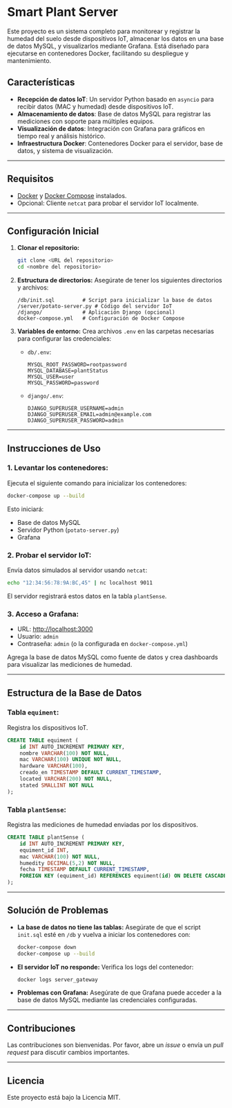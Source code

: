 # Smart Plant Server

Este proyecto es un sistema completo para monitorear y registrar la humedad del suelo desde dispositivos IoT, almacenar los datos en una base de datos MySQL, y visualizarlos mediante Grafana. Está diseñado para ejecutarse en contenedores Docker, facilitando su despliegue y mantenimiento.

## Características

- **Recepción de datos IoT**: Un servidor Python basado en `asyncio` para recibir datos (MAC y humedad) desde dispositivos IoT.
- **Almacenamiento de datos**: Base de datos MySQL para registrar las mediciones con soporte para múltiples equipos.
- **Visualización de datos**: Integración con Grafana para gráficos en tiempo real y análisis histórico.
- **Infraestructura Docker**: Contenedores Docker para el servidor, base de datos, y sistema de visualización.

---

## Requisitos

- [Docker](https://www.docker.com/) y [Docker Compose](https://docs.docker.com/compose/) instalados.
- Opcional: Cliente `netcat` para probar el servidor IoT localmente.

---

## Configuración Inicial

1. **Clonar el repositorio:**
   ```bash
   git clone <URL del repositorio>
   cd <nombre del repositorio>
   ```

2. **Estructura de directorios:**
   Asegúrate de tener los siguientes directorios y archivos:
   ```
   /db/init.sql         # Script para inicializar la base de datos
   /server/potato-server.py # Código del servidor IoT
   /django/             # Aplicación Django (opcional)
   docker-compose.yml   # Configuración de Docker Compose
   ```

3. **Variables de entorno:**
   Crea archivos `.env` en las carpetas necesarias para configurar las credenciales:

   - `db/.env`:
     ```env
     MYSQL_ROOT_PASSWORD=rootpassword
     MYSQL_DATABASE=plantStatus
     MYSQL_USER=user
     MYSQL_PASSWORD=password
     ```

   - `django/.env`:
     ```env
     DJANGO_SUPERUSER_USERNAME=admin
     DJANGO_SUPERUSER_EMAIL=admin@example.com
     DJANGO_SUPERUSER_PASSWORD=admin
     ```

---

## Instrucciones de Uso

### 1. **Levantar los contenedores:**
   Ejecuta el siguiente comando para inicializar los contenedores:
   ```bash
   docker-compose up --build
   ```

   Esto iniciará:
   - Base de datos MySQL
   - Servidor Python (`potato-server.py`)
   - Grafana

### 2. **Probar el servidor IoT:**
   Envía datos simulados al servidor usando `netcat`:
   ```bash
   echo "12:34:56:78:9A:BC,45" | nc localhost 9011
   ```

   El servidor registrará estos datos en la tabla `plantSense`.

### 3. **Acceso a Grafana:**
   - URL: [http://localhost:3000](http://localhost:3000)
   - Usuario: `admin`
   - Contraseña: `admin` (o la configurada en `docker-compose.yml`)

   Agrega la base de datos MySQL como fuente de datos y crea dashboards para visualizar las mediciones de humedad.

---

## Estructura de la Base de Datos

### Tabla `equiment`:
Registra los dispositivos IoT.

```sql
CREATE TABLE equiment (
    id INT AUTO_INCREMENT PRIMARY KEY,
    nombre VARCHAR(100) NOT NULL,
    mac VARCHAR(100) UNIQUE NOT NULL,
    hardware VARCHAR(100),
    creado_en TIMESTAMP DEFAULT CURRENT_TIMESTAMP,
    located VARCHAR(200) NOT NULL,
    stated SMALLINT NOT NULL
);
```

### Tabla `plantSense`:
Registra las mediciones de humedad enviadas por los dispositivos.

```sql
CREATE TABLE plantSense (
    id INT AUTO_INCREMENT PRIMARY KEY,
    equiment_id INT,
    mac VARCHAR(100) NOT NULL,
    humedity DECIMAL(5,2) NOT NULL,
    fecha TIMESTAMP DEFAULT CURRENT_TIMESTAMP,
    FOREIGN KEY (equiment_id) REFERENCES equiment(id) ON DELETE CASCADE
);
```

---

## Solución de Problemas

- **La base de datos no tiene las tablas:**
  Asegúrate de que el script `init.sql` esté en `/db` y vuelva a iniciar los contenedores con:
  ```bash
  docker-compose down
  docker-compose up --build
  ```

- **El servidor IoT no responde:**
  Verifica los logs del contenedor:
  ```bash
  docker logs server_gateway
  ```

- **Problemas con Grafana:**
  Asegúrate de que Grafana puede acceder a la base de datos MySQL mediante las credenciales configuradas.

---

## Contribuciones

Las contribuciones son bienvenidas. Por favor, abre un *issue* o envía un *pull request* para discutir cambios importantes.

---

## Licencia

Este proyecto está bajo la Licencia MIT.

